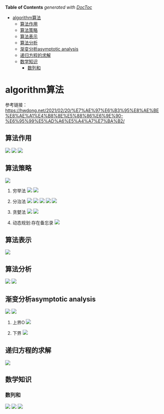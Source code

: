 <!-- START doctoc generated TOC please keep comment here to allow auto update -->
<!-- DON'T EDIT THIS SECTION, INSTEAD RE-RUN doctoc TO UPDATE -->
**Table of Contents**  *generated with [DocToc](https://github.com/thlorenz/doctoc)*

- [algorithm算法](#algorithm%E7%AE%97%E6%B3%95)
  - [算法作用](#%E7%AE%97%E6%B3%95%E4%BD%9C%E7%94%A8)
  - [算法策略](#%E7%AE%97%E6%B3%95%E7%AD%96%E7%95%A5)
  - [算法表示](#%E7%AE%97%E6%B3%95%E8%A1%A8%E7%A4%BA)
  - [算法分析](#%E7%AE%97%E6%B3%95%E5%88%86%E6%9E%90)
  - [渐变分析asymptotic analysis](#%E6%B8%90%E5%8F%98%E5%88%86%E6%9E%90asymptotic-analysis)
  - [递归方程的求解](#%E9%80%92%E5%BD%92%E6%96%B9%E7%A8%8B%E7%9A%84%E6%B1%82%E8%A7%A3)
  - [数学知识](#%E6%95%B0%E5%AD%A6%E7%9F%A5%E8%AF%86)
    - [数列和](#%E6%95%B0%E5%88%97%E5%92%8C)

<!-- END doctoc generated TOC please keep comment here to allow auto update -->

# algorithm算法
参考链接：https://hwdong.net/2021/02/20/%E7%AE%97%E6%B3%95%E8%AE%BE%E8%AE%A1%E4%B8%8E%E5%88%86%E6%9E%90-%E6%95%99%E5%AD%A6%E5%A4%A7%E7%BA%B2/

## 算法作用
![](.algorithm_images/algorithm_purpose.png)
![](.algorithm_images/algorithm_purpose1.png)
![](.algorithm_images/algorithm_purpose2.png)

## 算法策略
![](.algorithm_images/algorithm_class.png)

1. 穷举法
![](.algorithm_images/example_1.png)
![](.algorithm_images/example_2.png)

2. 分治法
   ![](.algorithm_images/divid_n_conqur.png)
   ![](.algorithm_images/divid__n_conqour2.png)
   ![](.algorithm_images/divid_n_conqour3.png)
   ![](.algorithm_images/example_5.png)
   ![](.algorithm_images/example_6.png)

3. 贪婪法
   ![](.algorithm_images/example_3.png)
   ![](.algorithm_images/example_4.png)


4. 动态规划:存在备忘录
![](.algorithm_images/dp1.png)

## 算法表示
![](.algorithm_images/algorithm_expression.png)

## 算法分析
![](.algorithm_images/analysis_performance.png)
![](.algorithm_images/analysis2.png)

## 渐变分析asymptotic analysis
![](.algorithm_images/asymptotic_analysis.png)
![](.algorithm_images/symbol.png)

1. 上界O
![](.algorithm_images/O_symbol.png)

2. 下界
![](.algorithm_images/symbol_2.png)

## 递归方程的求解
![](.algorithm_images/iterate_result.png)

## 数学知识
### 数列和
![](.algorithm_images/number_sum.png)
![](.algorithm_images/number_sum2.png)
![](.algorithm_images/number_sum3.png)